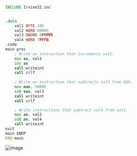 ```asm
INCLUDE Irvine32.inc

	
.data
	val1 BYTE 10h
	val2 WORD 8000h
	val3 DWORD 0FFFFh
	val4 WORD 7FFFh
.code
main proc
	; Write an instruction that increments val2.
	mov ax, val2
	inc ax
	call writeint
	call crlf
	
	; Write an instruction that subtracts val3 from EAX.
	mov eax, 5000h
	sub eax, val3
	call writeint
	call crlf

	; Write instructions that subtract val4 from val2.
	mov ax, val2
	sub ax, val4
	call writeint
exit
main ENDP
END main
```
![image](https://github.com/user-attachments/assets/7ca22349-a83c-4168-be27-9e112b607e14)
